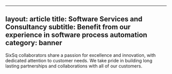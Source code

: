 
---
layout: article
title: Software Services and Consultancy
subtitle: Benefit from our experience in software process automation
category: banner
---

SixSq collaborators share a passion for excellence and innovation, with
dedicated attention to customer needs. We take pride in building long lasting
partnerships and collaborations with all of our customers.
